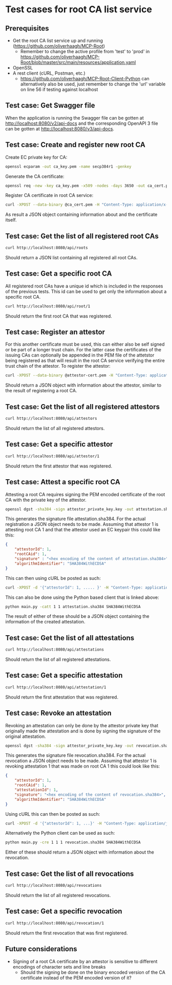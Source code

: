 # Test cases for root CA list service

## Prerequisites

* Get the root CA list service up and running (<https://github.com/oliverhaagh/MCP-Root>)
  * Remember to change the active profile from 'test' to 'prod' in <https://github.com/oliverhaagh/MCP-Root/blob/master/src/main/resources/application.yaml>
* OpenSSL
* A rest client (cURL, Postman, etc.)
  * <https://github.com/oliverhaagh/MCP-Root-Client-Python> can alternatively also be used, just remember to change the 'url' variable on line 56 if testing against localhost

## Test case: Get Swagger file

When the application is running the Swagger file can be gotten at <http://localhost:8080/v2/api-docs> and the corresponding OpenAPI 3 file can be gotten at <http://localhost:8080/v3/api-docs>.

## Test case: Create and register new root CA

Create EC private key for CA:

```bash
openssl ecparam -out ca_key.pem -name secp384r1 -genkey
```

Generate the CA certificate:

```bash
openssl req -new -key ca_key.pem -x509 -nodes -days 3650 -out ca_cert.pem
```

Register CA certificate in root CA service:

```bash
curl -XPOST --data-binary @ca_cert.pem -H "Content-Type: application/x-pem-file" http://localhost:8080/api/root
```

As result a JSON object containing information about and the certificate itself.

## Test case: Get the list of all registered root CAs

```bash
curl http://localhost:8080/api/roots
```

Should return a JSON list containing all registered all root CAs.

## Test case: Get a specific root CA

All registered root CAs have a unique id which is included in the responses of the previous tests. This id can be used to get only the information about a specific root CA.

```bash
curl http://localhost:8080/api/root/1
```

Should return the first root CA that was registered.

## Test case: Register an attestor

For this another certificate must be used, this can either also be self signed or be part of a longer trust chain. For the latter case the certificates of the issuing CAs can optionally be appended in the PEM file of the attetstor being registered as that will result in the root CA service verifying the entire trust chain of the attestor.
To register the attestor:

```bash
curl -XPOST --data-binary @attestor-cert.pem -H "Content-Type: application/x-pem-file" http://localhost:8080/api/attestor
```

Should return a JSON object with information about the attestor, similar to the result of registering a root CA.

## Test case: Get the list of all registered attestors

```bash
curl http://localhost:8080/api/attestors
```

Should return the list of all registered attestors.

## Test case: Get a specific attestor

```bash
curl http://localhost:8080/api/attestor/1
```

Should return the first attestor that was registered.

## Test case: Attest a specific root CA

Attesting a root CA requires signing the PEM encoded certificate of the root CA with the private key of the attestor.

```bash
openssl dgst -sha384 -sign attestor_private_key.key -out attestation.sha384 ca_cert.pem
```

This generates the signature file attestation.sha384. For the actual registration a JSON object needs to be made. Assuming that attestor 1 is attesting root CA 1 and that the attestor used an EC keypair this could like this:

```json
{
    "attestorId": 1,
    "rootCAid": 1,
    "signature" : "<hex encoding of the content of attestation.sha384>",
    "algorithmIdentifier": "SHA384WithECDSA"
}
```

This can then using cURL be posted as such:

```bash
curl -XPOST -d '{"attestorId": 1, ..... }' -H "Content-Type: application/json" http://localhost:8080/api/attestation
```

This can also be done using the Python based client that is linked above:

```bash
python main.py -catt 1 1 attestation.sha384 SHA384WithECDSA
```

The result of either of these should be a JSON object containing the information of the created attestation.

## Test case: Get the list of all attestations

```bash
curl http://localhost:8080/api/attestations
```

Should return the list of all registered attestations.

## Test case: Get a specific attestation

```bash
curl http://localhost:8080/api/attestation/1
```

Should return the first attestation that was registered.

## Test case: Revoke an attestation

Revoking an attestation can only be done by the attestor private key that originally made the attestation and is done by signing the signature of the original attestation.

```bash
openssl dgst -sha384 -sign attestor_private_key.key -out revocation.sha384 attestation.sha384
```

This generates the signature file revocation.sha384. For the actual revocation a JSON object needs to be made. Assuming that attestor 1 is revoking attestation 1 that was made on root CA 1 this could look like this:

```json
{
    "attestorId": 1,
    "rootCAid": 1,
    "attestationId": 1,
    "signature": "<hex encoding of the content of revocation.sha384>",
    "algorithmIdentifier": "SHA384WithECDSA"
}
```

Using cURL this can then be posted as such:

```bash
curl -XPOST -d '{"attestorId": 1, ...}' -H "Content-Type: application/json" http://localhost:8080/api/revocation
```

Alternatively the Python client can be used as such:

```bash
python main.py -cre 1 1 1 revocation.sha384 SHA384WithECDSA
```

Either of these should return a JSON object with information about the revocation.

## Test case: Get the list of all revocations

```bash
curl http://localhost:8080/api/revocations
```

Should return the list of all registered revocations.

## Test case: Get a specific revocation

```bash
curl http://localhost:8080/api/revocation/1
```

Should return the first revocation that was first registered.

## Future considerations

* Signing of a root CA certificate by an attestor is sensitive to different encodings of character sets and line breaks
  * Should the signing be done on the binary encoded version of the CA certificate instead of the PEM encoded version of it?
